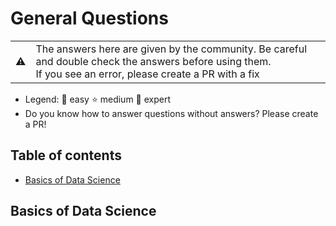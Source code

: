 
# General Questions

<table>
   <tr>
      <td>⚠️</td>
      <td>
         The answers here are given by the community. Be careful and double check the answers before using them. <br>
         If you see an error, please create a PR with a fix
      </td>
   </tr>
</table>

* Legend: 👶 easy ‍⭐️ medium 🚀 expert
* Do you know how to answer questions without answers? Please create a PR!


## Table of contents
* [Basics of Data Science](#basics-of-data-science)

## Basics of Data Science

